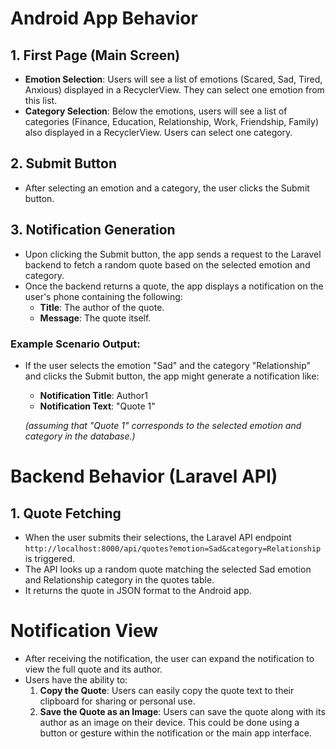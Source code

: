 # Android App Behavior

## 1. First Page (Main Screen)
- **Emotion Selection**: Users will see a list of emotions (Scared, Sad, Tired, Anxious) displayed in a RecyclerView. They can select one emotion from this list.
- **Category Selection**: Below the emotions, users will see a list of categories (Finance, Education, Relationship, Work, Friendship, Family) also displayed in a RecyclerView. Users can select one category.

## 2. Submit Button
- After selecting an emotion and a category, the user clicks the Submit button.

## 3. Notification Generation
- Upon clicking the Submit button, the app sends a request to the Laravel backend to fetch a random quote based on the selected emotion and category.
- Once the backend returns a quote, the app displays a notification on the user's phone containing the following:
  - **Title**: The author of the quote.
  - **Message**: The quote itself.

### Example Scenario Output:
- If the user selects the emotion "Sad" and the category "Relationship" and clicks the Submit button, the app might generate a notification like:
  - **Notification Title**: Author1
  - **Notification Text**: "Quote 1"
  
  *(assuming that "Quote 1" corresponds to the selected emotion and category in the database.)*

# Backend Behavior (Laravel API)

## 1. Quote Fetching
- When the user submits their selections, the Laravel API endpoint `http://localhost:8000/api/quotes?emotion=Sad&category=Relationship` is triggered.
- The API looks up a random quote matching the selected Sad emotion and Relationship category in the quotes table.
- It returns the quote in JSON format to the Android app.

# Notification View
- After receiving the notification, the user can expand the notification to view the full quote and its author.
- Users have the ability to:
  1. **Copy the Quote**: Users can easily copy the quote text to their clipboard for sharing or personal use.
  2. **Save the Quote as an Image**: Users can save the quote along with its author as an image on their device. This could be done using a button or gesture within the notification or the main app interface.
